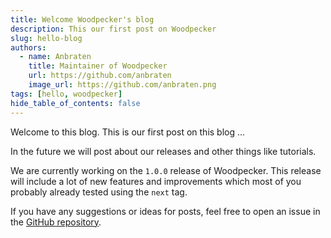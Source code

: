 ```yaml
---
title: Welcome Woodpecker's blog
description: This our first post on Woodpecker
slug: hello-blog
authors:
  - name: Anbraten
    title: Maintainer of Woodpecker
    url: https://github.com/anbraten
    image_url: https://github.com/anbraten.png
tags: [hello, woodpecker]
hide_table_of_contents: false
---
```


Welcome to this blog.
This is our first post on this blog ...

<!--truncate-->

In the future we will post about our releases and other things like tutorials.

We are currently working on the `1.0.0` release of Woodpecker.
This release will include a lot of new features and improvements which most of you probably already tested using the `next` tag.

If you have any suggestions or ideas for posts, feel free to open an issue in the [GitHub repository](https://github.com/woodpecker-ci/woodpecker).
